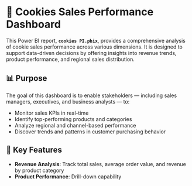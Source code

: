 # 🍪 Cookies Sales Performance Dashboard

This Power BI report, **`cookies PI.pbix`**, provides a comprehensive analysis of cookie sales performance across various dimensions. It is designed to support data-driven decisions by offering insights into revenue trends, product performance, and regional sales distribution.

## 📊 Purpose

The goal of this dashboard is to enable stakeholders — including sales managers, executives, and business analysts — to:

- Monitor sales KPIs in real-time
- Identify top-performing products and categories
- Analyze regional and channel-based performance
- Discover trends and patterns in customer purchasing behavior

## 🧩 Key Features

- **Revenue Analysis**: Track total sales, average order value, and revenue by product category
- **Product Performance**: Drill-down capability
